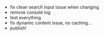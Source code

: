 - fix clean search input issue when changing 
- remove console log
- test everything
- fix dynamic content issue, no caching...
- publish!